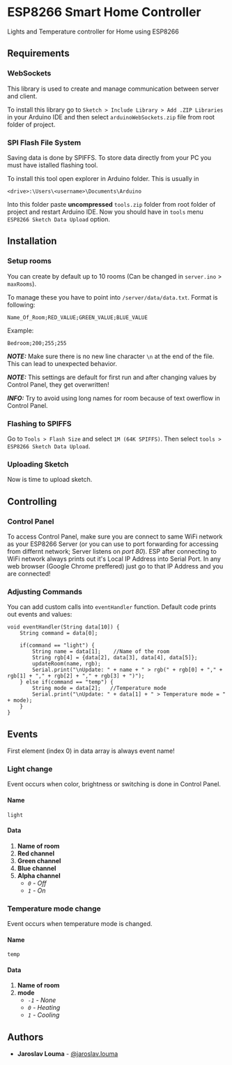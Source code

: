 # ESP8266 Smart Home Controller

Lights and Temperature controller for Home using ESP8266

## Requirements


### WebSockets

This library is used to create and manage communication between server and client.

To install this library go to `Sketch > Include Library > Add .ZIP Libraries` in your Arduino IDE and then select `arduinoWebSockets.zip` file from root folder of project.


### SPI Flash File System

Saving data is done by SPIFFS. To store data directly from your PC you must have istalled flashing tool.

To install this tool open explorer in Arduino folder. This is usually in
```
<drive>:\Users\<username>\Documents\Arduino
```
Into this folder paste **uncompressed** `tools.zip` folder from root folder of project and restart Arduino IDE.
Now you should have in `tools` menu `ESP8266 Sketch Data Upload` option.


## Installation

### Setup rooms

You can create by default up to 10 rooms (Can be changed in `server.ino` > `maxRooms`).

To manage these you have to point into `/server/data/data.txt`.
Format is following:
```
Name_Of_Room;RED_VALUE;GREEN_VALUE;BLUE_VALUE
```

Example:
```
Bedroom;200;255;255
```

_**NOTE:**_ Make sure there is no new line character `\n` at the end of the file. This can lead to unexpected behavior.

_**NOTE:**_ This settings are default for first run and after changing values by Control Panel, they get overwritten!

_**INFO:**_ Try to avoid using long names for room because of text owerflow in Control Panel.


### Flashing to SPIFFS

Go to `Tools > Flash Size` and select `1M (64K SPIFFS)`. Then select `tools > ESP8266 Sketch Data Upload`.


### Uploading Sketch

Now is time to upload sketch.


## Controlling

### Control Panel

To access Control Panel, make sure you are connect to same WiFi network as your ESP8266 Server (or you can use to port forwarding for accessing from differnt network; Server listens on *port 80*). ESP after connecting to WiFi network always prints out it's Local IP Address into Serial Port. In any web browser (Google Chrome preffered) just go to that IP Address and you are connected!


### Adjusting Commands

You can add custom calls into `eventHandler` function.
Default code prints out events and values:
```
void eventHandler(String data[10]) {
    String command = data[0];
    
    if(command == "light") {
        String name = data[1];    //Name of the room
        String rgb[4] = {data[2], data[3], data[4], data[5]};
        updateRoom(name, rgb);
        Serial.print("\nUpdate: " + name + " > rgb(" + rgb[0] + "," + rgb[1] + "," + rgb[2] + "," + rgb[3] + ")");
    } else if(command == "temp") {
        String mode = data[2];   //Temperature mode
        Serial.print("\nUpdate: " + data[1] + " > Temperature mode = " + mode);
    }
}
```

## Events
First element (index 0) in data array is always event name!

### Light change

Event occurs when color, brightness or switching is done in Control Panel.

#### Name
```
light
```

#### Data

1. **Name of room**
2. **Red channel**
3. **Green channel**
4. **Blue channel**
5. **Alpha channel**
   - _`0` - Off_
   - _`1` - On_

### Temperature mode change

Event occurs when temperature mode is changed.

#### Name
```
temp
```

#### Data

1. **Name of room**
2. **mode**
   - _`-1` - None_
   - _`0` - Heating_
   - _`1` - Cooling_



## Authors

* **Jaroslav Louma** - [@jaroslav.louma](https://www.instagram.com/jaroslav.louma/)
